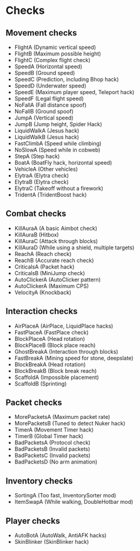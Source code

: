 # Checks

## Movement checks
* FlightA (Dynamic vertical speed)
* FlightB (Maximum possible height)
* FlightC (Complex flight check)
* SpeedA (Horizontal speed)
* SpeedB (Ground speed)
* SpeedC (Prediction, including Bhop hack)
* SpeedD (Underwater speed)
* SpeedE (Maximum player speed, Teleport hack)
* SpeedF (Legal flight speed)
* NoFallA (Fall distance spoof)
* NoFallB (Ground spoof)
* JumpA (Vertical speed)
* JumpB (Jump height, Spider Hack)
* LiquidWalkA (Jesus hack)
* LiquidWalkB (Jesus hack)
* FastClimbA (Speed while climbing)
* NoSlowA (Speed while in cobweb)
* StepA (Step hack)
* BoatA (BoatFly hack, horizontal speed)
* VehicleA (Other vehicles)
* ElytraA (Elytra check)
* ElytraB (Elytra check)
* ElytraC (Takeoff without a firework)
* TridentA (TridentBoost hack)

## Combat checks
* KillAuraA (A basic Aimbot check)
* KillAuraB (Hitbox)
* KillAuraC (Attack through blocks)
* KillAuraD (While using a shield, multiple targets)
* ReachA (Reach check)
* ReachB (Accurate reach check)
* CriticalsA (Packet hack)
* CriticalsB (MiniJump check)
* AutoClickerA (AutoClicker pattern)
* AutoClickerA (Maximum CPS)
* VelocityA (Knockback)

## Interaction checks
* AirPlaceA (AirPlace, LiquidPlace hacks)
* FastPlaceA (FastPlace check)
* BlockPlaceA (Head rotation)
* BlockPlaceB (Block place reach)
* GhostBreakA (Interaction through blocks)
* FastBreakA (Mining speed for stone, deepslate)
* BlockBreakA (Head rotation)
* BlockBreakB (Block break reach)
* ScaffoldA (Impossible placement)
* ScaffoldB (Sprinting)

## Packet checks
* MorePacketsA (Maximum packet rate)
* MorePacketsB (Tuned to detect Nuker hack)
* TimerA (Movement Timer hack)
* TimerB (Global Timer hack)
* BadPacketsA (Protocol check)
* BadPacketsB (Invalid packets)
* BadPacketsC (Invalid packets)
* BadPacketsD (No arm animation)

## Inventory checks
* SortingA (Too fast, InventorySorter mod)
* ItemSwapA (While walking, DoubleHotbar mod)

## Player checks
* AutoBotA (AutoWalk, AntiAFK hacks)
* SkinBlinker (SkinBlinker hack)
